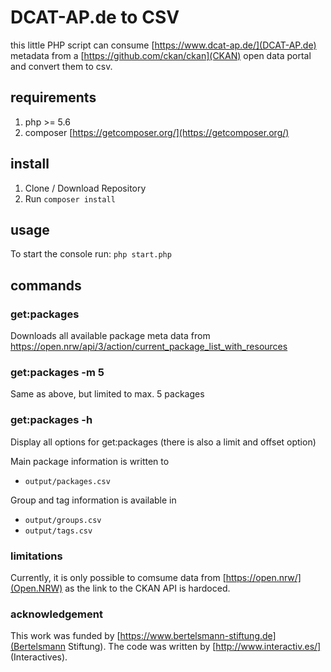 # DCAT-AP.de to CSV

this little PHP script can consume [https://www.dcat-ap.de/](DCAT-AP.de) metadata from a [https://github.com/ckan/ckan](CKAN) open data portal and convert them to csv.

## requirements
1. php >= 5.6
2. composer [https://getcomposer.org/](https://getcomposer.org/)

## install
1. Clone / Download Repository
2. Run `composer install`

## usage
To start the console run:
`php start.php`

## commands

### get:packages
Downloads all available package meta data from
https://open.nrw/api/3/action/current_package_list_with_resources

### get:packages -m 5
Same as above, but limited to max. 5 packages

### get:packages -h
Display all options for get:packages (there is also a limit and offset option)

Main package information is written to
* `output/packages.csv`

Group and tag information is available in
* `output/groups.csv`
* `output/tags.csv`

### limitations
Currently, it is only possible to comsume data from [https://open.nrw/](Open.NRW) as the link to the CKAN API is hardoced. 

### acknowledgement
This work was funded by [https://www.bertelsmann-stiftung.de](Bertelsmann Stiftung). The code was written by [http://www.interactiv.es/] (Interactives).
